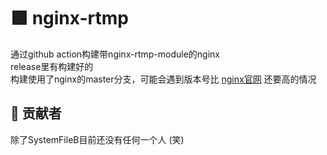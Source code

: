 # 🟩 nginx-rtmp
通过github action构建带nginx-rtmp-module的nginx  
release里有构建好的  
构建使用了nginx的master分支，可能会遇到版本号比 [nginx官网](https://nginx.org/en/download.html) 还要高的情况

## 🙏 贡献者
除了SystemFileB目前还没有任何一个人 (笑)

